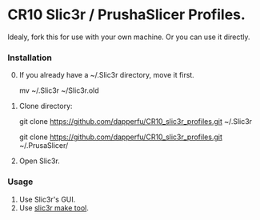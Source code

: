 # CR10 Slic3r / PrushaSlicer Profiles.

Idealy, fork this for use with your own machine. Or you can use it directly.

### Installation
	
0. If you already have a ~/.Slic3r directory, move it first.

	mv ~/.Slic3r ~/Slic3r.old

1. Clone directory:

	git clone https://github.com/dapperfu/CR10_slic3r_profiles.git ~/.Slic3r
	
	git clone https://github.com/dapperfu/CR10_slic3r_profiles.git ~/.PrusaSlicer/

2. Open Slic3r.

### Usage

1. Use Slic3r's GUI.
2. Use [slic3r make tool](https://github.com/dapperfu/slic3r_make_tool).
